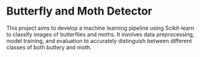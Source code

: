 # Butterfly and Moth Detector
This project aims to develop a machine learning pipeline using Scikit-learn to classify images of butterflies and moths. It involves data preprocessing, model training, and evaluation to accurately distinguish between different classes of both buttery and moth.
